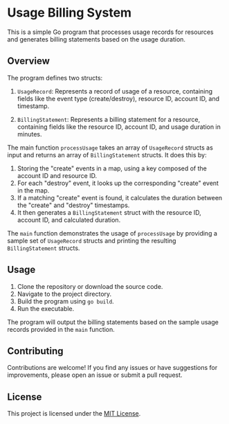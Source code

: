 # Usage Billing System

This is a simple Go program that processes usage records for resources and generates billing statements based on the usage duration.

## Overview

The program defines two structs:

1. `UsageRecord`: Represents a record of usage of a resource, containing fields like the event type (create/destroy), resource ID, account ID, and timestamp.

2. `BillingStatement`: Represents a billing statement for a resource, containing fields like the resource ID, account ID, and usage duration in minutes.

The main function `processUsage` takes an array of `UsageRecord` structs as input and returns an array of `BillingStatement` structs. It does this by:

1. Storing the "create" events in a map, using a key composed of the account ID and resource ID.
2. For each "destroy" event, it looks up the corresponding "create" event in the map.
3. If a matching "create" event is found, it calculates the duration between the "create" and "destroy" timestamps.
4. It then generates a `BillingStatement` struct with the resource ID, account ID, and calculated duration.

The `main` function demonstrates the usage of `processUsage` by providing a sample set of `UsageRecord` structs and printing the resulting `BillingStatement` structs.

## Usage

1. Clone the repository or download the source code.
2. Navigate to the project directory.
3. Build the program using `go build`.
4. Run the executable.

The program will output the billing statements based on the sample usage records provided in the `main` function.

## Contributing

Contributions are welcome! If you find any issues or have suggestions for improvements, please open an issue or submit a pull request.

## License

This project is licensed under the [MIT License](LICENSE).
